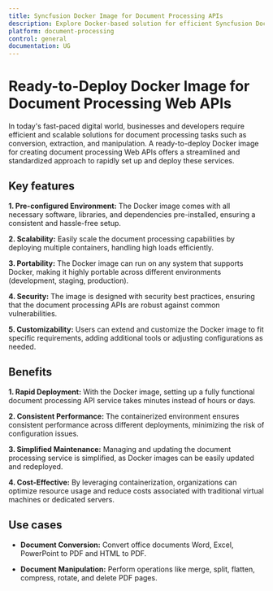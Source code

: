 ```yaml
---
title: Syncfusion Docker Image for Document Processing APIs
description: Explore Docker-based solution for efficient Syncfusion Document Processing Web APIs, designed for rapid deployment, scalability, and security.
platform: document-processing
control: general
documentation: UG
---
```

# Ready-to-Deploy Docker Image for Document Processing Web APIs

In today's fast-paced digital world, businesses and developers require efficient and scalable solutions for document processing tasks such as conversion, extraction, and manipulation. A ready-to-deploy Docker image for creating document processing Web APIs offers a streamlined and standardized approach to rapidly set up and deploy these services.

## Key features

**1. Pre-configured Environment:** The Docker image comes with all necessary software, libraries, and dependencies pre-installed, ensuring a consistent and hassle-free setup.

**2. Scalability:** Easily scale the document processing capabilities by deploying multiple containers, handling high loads efficiently.

**3. Portability:** The Docker image can run on any system that supports Docker, making it highly portable across different environments (development, staging, production).

**4. Security:** The image is designed with security best practices, ensuring that the document processing APIs are robust against common vulnerabilities.

**5. Customizability:** Users can extend and customize the Docker image to fit specific requirements, adding additional tools or adjusting configurations as needed.

## Benefits

**1. Rapid Deployment:** With the Docker image, setting up a fully functional document processing API service takes minutes instead of hours or days.

**2. Consistent Performance:** The containerized environment ensures consistent performance across different deployments, minimizing the risk of configuration issues.

**3. Simplified Maintenance:** Managing and updating the document processing service is simplified, as Docker images can be easily updated and redeployed.

**4. Cost-Effective:** By leveraging containerization, organizations can optimize resource usage and reduce costs associated with traditional virtual machines or dedicated servers.

## Use cases

- **Document Conversion:** Convert office documents Word, Excel, PowerPoint to PDF and HTML to PDF.

- **Document Manipulation:** Perform operations like merge, split, flatten, compress, rotate, and delete PDF pages.
